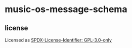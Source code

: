 # music-os-message-schema

## license

Licensed as [SPDX-License-Identifier: GPL-3.0-only](https://spdx.org/licenses/GPL-3.0-only.html)

